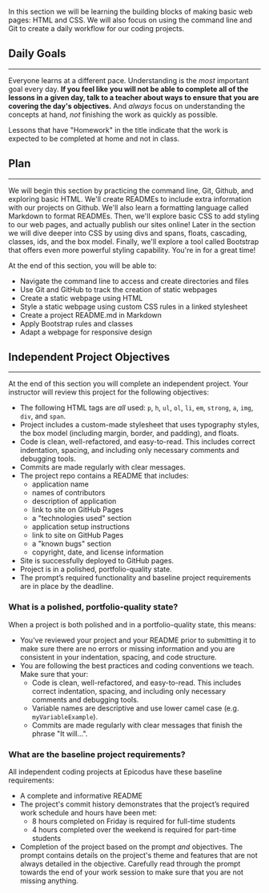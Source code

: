 In this section we will be learning the building blocks of making basic web pages:  HTML and CSS. We will also focus on using the command line and Git to create a daily workflow for our coding projects.

## Daily Goals
---

Everyone learns at a different pace.  Understanding is the _most_ important goal every day.  **If you feel like you will not be able to complete all of the lessons in a given day, talk to a teacher about ways to ensure that you are covering the day's objectives.**  And _always_ focus on understanding the concepts at hand, _not_ finishing the work as quickly as possible.  

Lessons that have "Homework" in the title indicate that the work is expected to be completed at home and not in class.

## Plan
---

We will begin this section by practicing the command line, Git, Github, and exploring basic HTML. We'll create READMEs to include extra information with our projects on Github. We'll also learn a formatting language called Markdown to format READMEs. Then, we'll explore basic CSS to add styling to our web pages, and actually publish our sites online! Later in the section we will dive deeper into CSS by using divs and spans, floats, cascading, classes, ids, and the box model. Finally, we'll explore a tool called Bootstrap that offers even more powerful styling capability.  You're in for a great time!

At the end of this section, you will be able to:

* Navigate the command line to access and create directories and files
* Use Git and GitHub to track the creation of static webpages
* Create a static webpage using HTML
* Style a static webpage using custom CSS rules in a linked stylesheet
* Create a project README.md in Markdown
* Apply Bootstrap rules and classes
* Adapt a webpage for responsive design

## Independent Project Objectives
---

At the end of this section you will complete an independent project. Your instructor will review this project for the following objectives:

* The following HTML tags are _all_ used: `p`, `h`, `ul`, `ol`, `li`, `em`, `strong`, `a`, `img`, `div`, and `span`.
* Project includes a custom-made stylesheet that uses typography styles, the box model (including margin, border, and padding), and floats.
* Code is clean, well-refactored, and easy-to-read. This includes correct indentation, spacing, and including only necessary comments and debugging tools.
* Commits are made regularly with clear messages.
* The project repo contains a README that includes:
  * application name
  * names of contributors
  * description of application
  * link to site on GitHub Pages
  * a "technologies used" section
  * application setup instructions
  * link to site on GitHub Pages
  * a "known bugs" section
  * copyright, date, and license information
* Site is successfully deployed to GitHub pages.
* Project is in a polished, portfolio-quality state.
* The prompt’s required functionality and baseline project requirements are in place by the deadline.

### What is a polished, portfolio-quality state?
When a project is both polished and in a portfolio-quality state, this means:

* You've reviewed your project and your README prior to submitting it to make sure there are no errors or missing information and you are consistent in your indentation, spacing, and code structure. 
* You are following the best practices and coding conventions we teach. Make sure that your:
  * Code is clean, well-refactored, and easy-to-read. This includes correct indentation, spacing, and including only necessary comments and debugging tools.
  * Variable names are descriptive and use lower camel case (e.g. `myVariableExample`).
  * Commits are made regularly with clear messages that finish the phrase "It will…".

### What are the baseline project requirements?
All independent coding projects at Epicodus have these baseline requirements:

* A complete and informative README
* The project's commit history demonstrates that the project’s required work schedule and hours have been met:
  * 8 hours completed on Friday is required for full-time students
  * 4 hours completed over the weekend is required for part-time students
* Completion of the project based on the prompt _and_ objectives. The prompt contains details on the project's theme and features that are not always detailed in the objective. Carefully read through the prompt towards the end of your work session to make sure that you are not missing anything.
